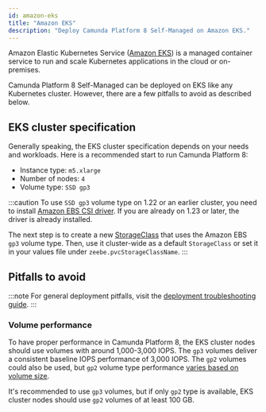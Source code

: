 ```yaml
---
id: amazon-eks
title: "Amazon EKS"
description: "Deploy Camunda Platform 8 Self-Managed on Amazon EKS."
---
```


Amazon Elastic Kubernetes Service ([Amazon EKS](https://aws.amazon.com/eks/)) is a managed
container service to run and scale Kubernetes applications in the cloud or on-premises.

Camunda Platform 8 Self-Managed can be deployed on EKS like any Kubernetes cluster. However, there are a few pitfalls to avoid as described below.

## EKS cluster specification

Generally speaking, the EKS cluster specification depends on your needs and workloads.
Here is a recommended start to run Camunda Platform 8:

- Instance type: `m5.xlarge`
- Number of nodes: `4`
- Volume type: `SSD gp3`

:::caution
To use `SSD gp3` volume type on 1.22 or an earlier cluster, you need to install
[Amazon EBS CSI driver](https://docs.aws.amazon.com/eks/latest/userguide/ebs-csi.html).
If you are already on 1.23 or later, the driver is already installed.

The next step is to create a new
[StorageClass](https://docs.aws.amazon.com/eks/latest/userguide/storage-classes.html)
that uses the Amazon EBS `gp3` volume type. Then, use it cluster-wide as a default
`StorageClass` or set it in your values file under `zeebe.pvcStorageClassName`.
:::

## Pitfalls to avoid

:::note
For general deployment pitfalls, visit the
[deployment troubleshooting guide](./troubleshooting.md).
:::

### Volume performance

To have proper performance in Camunda Platform 8, the EKS cluster nodes should use volumes
with around 1,000-3,000 IOPS. The `gp3` volumes deliver a consistent baseline IOPS performance
of 3,000 IOPS. The `gp2` volumes could also be used, but `gp2` volume type performance
[varies based on volume size](https://docs.aws.amazon.com/AWSEC2/latest/UserGuide/general-purpose.html#gp2-performance).

It's recommended to use `gp3` volumes, but if only `gp2` type is available, EKS cluster nodes
should use `gp2` volumes of at least 100 GB.
